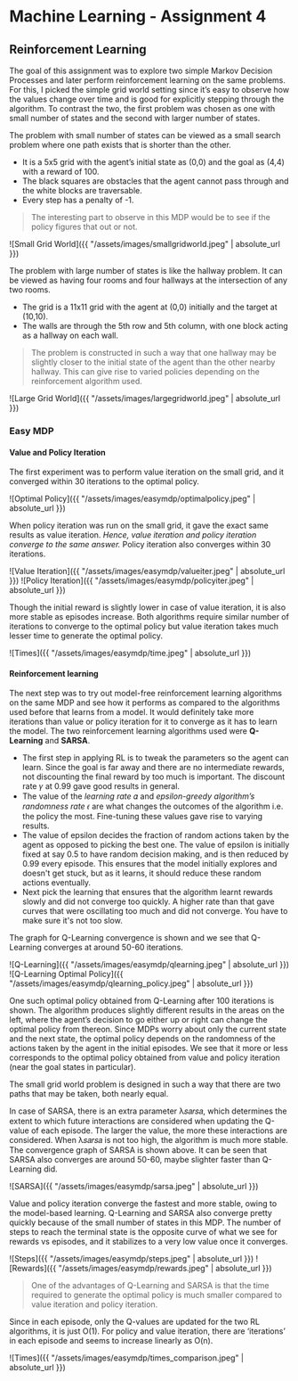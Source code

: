 # Machine Learning - Assignment 4
## Reinforcement Learning

The goal of this assignment was to explore two simple Markov Decision Processes and later perform reinforcement learning on the same problems. For this, I picked the simple grid world setting since it’s easy to observe how the values change over time and is good for explicitly stepping through the algorithm. To contrast the two, the first problem was chosen as one with small number of states and the second with larger number of states.

The problem with small number of states can be viewed as a small search problem where one path exists that is shorter than the other.
- It is a 5x5 grid with the agent’s initial state as (0,0) and the goal as (4,4) with a reward of 100.
- The black squares are obstacles that the agent cannot pass through and the white blocks are traversable.
- Every step has a penalty of -1.
> The interesting part to observe in this MDP would be to see if the policy figures that out or not.

![Small Grid World]({{ "/assets/images/smallgridworld.jpeg" | absolute_url }})

The problem with large number of states is like the hallway problem. It can be viewed as having four rooms and four hallways at the intersection of any two rooms.
- The grid is a 11x11 grid with the agent at (0,0) initially and the target at (10,10).
- The walls are through the 5th row and 5th column, with one block acting as a hallway on each wall.
> The problem is constructed in such a way that one hallway may be slightly closer to the initial state of the agent than the other nearby hallway. This can give rise to varied policies depending on the reinforcement algorithm used.

![Large Grid World]({{ "/assets/images/largegridworld.jpeg" | absolute_url }})


### Easy MDP

#### Value and Policy Iteration

The first experiment was to perform value iteration on the small grid, and it converged within 30 iterations to the optimal policy.

![Optimal Policy]({{ "/assets/images/easymdp/optimalpolicy.jpeg" | absolute_url }})

When policy iteration was run on the small grid, it gave the exact same results as value iteration. *Hence, value iteration and policy iteration converge to the same answer.* Policy iteration also converges within 30 iterations.

![Value Iteration]({{ "/assets/images/easymdp/valueiter.jpeg" | absolute_url }})
![Policy Iteration]({{ "/assets/images/easymdp/policyiter.jpeg" | absolute_url }})

Though the initial reward is slightly lower in case of value iteration, it is also more stable as episodes increase. Both algorithms require similar number of iterations to converge to the optimal policy but value iteration takes much lesser time to generate the optimal policy.

![Times]({{ "/assets/images/easymdp/time.jpeg" | absolute_url }})


#### Reinforcement learning

The next step was to try out model-free reinforcement learning algorithms on the same MDP and see how it performs as compared to the algorithms used before that learns from a model. It would definitely take more iterations than value or policy iteration for it to converge as it has to learn the model. The two reinforcement learning algorithms used were **Q-Learning** and **SARSA**.

+ The first step in applying RL is to tweak the parameters so the agent can learn. Since the goal is far away and there are no intermediate rewards, not discounting the final reward by too much is important. The discount rate 𝛾 at 0.99 gave good results in general.
+ The value of the *learning rate* 𝛼 and *epsilon-greedy algorithm’s randomness rate* 𝜖 are what changes the outcomes of the algorithm i.e. the policy the most. Fine-tuning these values gave rise to varying results.  
+ The value of epsilon decides the fraction of random actions taken by the agent as opposed to picking the best one. The value of epsilon is initially fixed at say 0.5 to have random decision making, and is then reduced by 0.99 every episode. This ensures that the model initially explores and doesn't get stuck, but as it learns, it should reduce these random actions eventually.
+ Next pick the learning that ensures that the algorithm learnt rewards slowly and did not converge too quickly. A higher rate than that gave curves that were oscillating too much and did not converge. You have to make sure it's not too slow.

The graph for Q-Learning convergence is shown and we see that Q-Learning converges at around 50-60 iterations.

![Q-Learning]({{ "/assets/images/easymdp/qlearning.jpeg" | absolute_url }})
![Q-Learning Optimal Policy]({{ "/assets/images/easymdp/qlearning_policy.jpeg" | absolute_url }})

One such optimal policy obtained from Q-Learning after 100 iterations is shown. The algorithm produces slightly different results in the areas on the left, where the agent’s decision to go either up or right can change the optimal policy from thereon. Since MDPs worry about only the current state and the next state, the optimal policy depends on the randomness of the actions taken by the agent in the initial episodes. We see that it more or less corresponds to the optimal policy obtained from value and policy iteration (near the goal states in particular).

The small grid world problem is designed in such a way that there are two paths that may be taken, both nearly equal.

In case of SARSA, there is an extra parameter &lambda;𝑠𝑎𝑟𝑠𝑎, which determines the extent to which future interactions are considered when updating the Q-value of each episode. The larger the value, the more these interactions are considered. When &lambda;𝑠𝑎𝑟𝑠𝑎 is not too high, the algorithm is much more stable. The convergence graph of SARSA is shown above. It can be seen that SARSA also converges are around 50-60, maybe slighter faster than Q-Learning did.

![SARSA]({{ "/assets/images/easymdp/sarsa.jpeg" | absolute_url }})


Value and policy iteration converge the fastest and more stable, owing to the model-based learning. Q-Learning and SARSA also converge pretty quickly because of the small number of states in this MDP. The number of steps to reach the terminal state is the opposite curve of what we see for rewards vs episodes, and it stabilizes to a very low value once it converges.

![Steps]({{ "/assets/images/easymdp/steps.jpeg" | absolute_url }})
![Rewards]({{ "/assets/images/easymdp/rewards.jpeg" | absolute_url }})

> One of the advantages of Q-Learning and SARSA is that the time required to generate the optimal policy is much smaller compared to value iteration and policy iteration.

Since in each episode, only the Q-values are updated for the two RL algorithms, it is just O(1). For policy and value iteration, there are ‘iterations’ in each episode and seems to increase linearly as O(n).

![Times]({{ "/assets/images/easymdp/times_comparison.jpeg" | absolute_url }})
